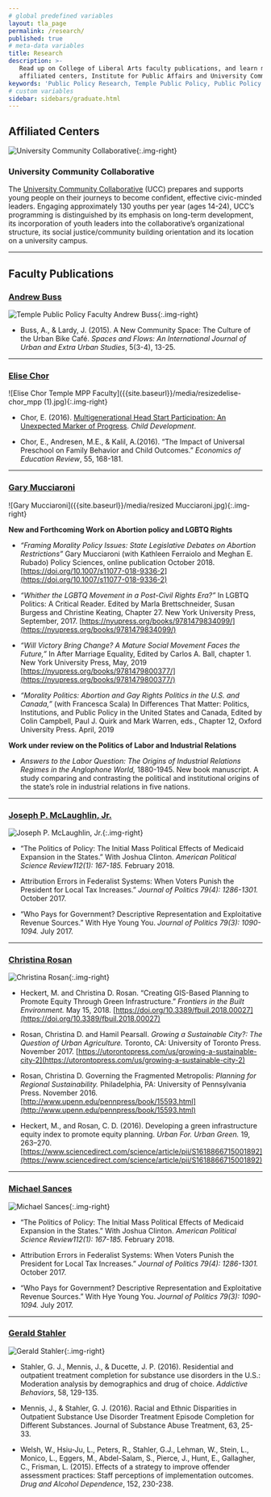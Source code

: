 ```yaml
---
# global predefined variables
layout: tla_page
permalink: /research/
published: true
# meta-data variables
title: Research
description: >-
   Read up on College of Liberal Arts faculty publications, and learn more about Temple University’s 
   affiliated centers, Institute for Public Affairs and University Community Collaborative.
keywords: 'Public Policy Research, Temple Public Policy, Public Policy Research'
# custom variables
sidebar: sidebars/graduate.html
---
```

## Affiliated Centers

![University Community Collaborative]({{site.baseurl}}/media/resized2UCC-youth-programming.jpg){:.img-right}
### University Community Collaborative
The [University Community Collaborative](http://uccollab.org/) (UCC) prepares and supports young people on their journeys to become confident, effective civic-minded leaders. Engaging approximately 130 youths per year (ages 14-24), UCC’s programming is distinguished by its emphasis on long-term development, its incorporation of youth leaders into the collaborative’s organizational structure, its social justice/community building orientation and its location on a university campus.

___

## Faculty Publications

### [Andrew Buss](http://andrewbuss.cgpublisher.com/) <br>
![Temple Public Policy Faculty Andrew Buss]({{site.baseurl}}/media/andrew-buss-mpp.jpg){:.img-right}

- Buss, A., & Lardy, J. (2015). A New Community Space: The Culture of the Urban Bike Café. _Spaces and Flows: An International Journal of Urban and Extra Urban Studies_, 5(3-4), 13-25.

___

### [Elise Chor](https://liberalarts.temple.edu/academics/faculty/chor-elise)
![Elise Chor Temple MPP Faculty]({{site.baseurl}}/media/resizedelise-chor_mpp (1).jpg){:.img-right}

- Chor, E. (2016). [Multigenerational Head Start Participation: An Unexpected Marker of Progress](http://onlinelibrary.wiley.com/doi/10.1111/cdev.12673/abstract).
  _Child Development_.

- Chor, E., Andresen, M.E., & Kalil, A.(2016). “The Impact of Universal Preschool on Family Behavior and Child Outcomes.” _Economics of Education Review_, 55, 168-181.

___

### [Gary Mucciaroni](https://liberalarts.temple.edu/academics/faculty/mucciaroni-gary)
![Gary Mucciaroni]({{site.baseurl}}/media/resized Mucciaroni.jpg){:.img-right}

**New and Forthcoming Work on Abortion policy and LGBTQ Rights**<br>
- _“Framing Morality Policy Issues: State Legislative Debates on Abortion Restrictions”_ Gary Mucciaroni (with Kathleen Ferraiolo and Meghan E. Rubado) Policy Sciences, online publication October 2018. [https://doi.org/10.1007/s11077-018-9336-2](https://doi.org/10.1007/s11077-018-9336-2)

- _“Whither the LGBTQ Movement in a Post-Civil Rights Era?”_ In LGBTQ Politics: A Critical Reader. Edited by Marla Brettschneider, Susan Burgess and Christine Keating, Chapter 27. New York University Press, September, 2017. [https://nyupress.org/books/9781479834099/](https://nyupress.org/books/9781479834099/)

- _“Will Victory Bring Change? A Mature Social Movement Faces the Future,”_ In After Marriage Equality, Edited by Carlos A. Ball, chapter 1. New York University Press, May, 2019 [https://nyupress.org/books/9781479800377/](https://nyupress.org/books/9781479800377/)

- _“Morality Politics: Abortion and Gay Rights Politics in the U.S. and Canada,”_ (with Francesca Scala) In Differences That Matter: Politics, Institutions, and Public Policy in the United States and Canada, Edited by Colin Campbell, Paul J. Quirk and Mark Warren, eds., Chapter 12, Oxford University Press. April, 2019<br>

**Work under review on the Politics of Labor and Industrial Relations**<br>
- _Answers to the Labor Question: The Origins of Industrial Relations Regimes in the Anglophone World,_ 1880-1945. New book manuscript. A study comparing and contrasting the political and institutional origins of the state’s role in industrial relations in five nations.

___

### [Joseph P. McLaughlin, Jr.](https://liberalarts.temple.edu/academics/faculty/mclaughlin-jr-joseph-p)
![Joseph P. McLaughlin, Jr.]({{site.baseurl}}/media/McLaughlin-th.jpeg){:.img-right}

- “The Politics of Policy: The Initial Mass Political Effects of Medicaid Expansion in the States.” With Joshua Clinton. _American Political Science Review112(1): 167-185._ February 2018. 

- Attribution Errors in Federalist Systems: When Voters Punish the President for Local Tax Increases.” _Journal of Politics 79(4): 1286-1301._ October 2017.

- “Who Pays for Government? Descriptive Representation and Exploitative Revenue Sources.” With Hye Young You. _Journal of Politics 79(3): 1090-1094._ July 2017.

___

### [Christina Rosan](https://liberalarts.temple.edu/academics/faculty/rosan-christina)
![Christina Rosan]({{site.baseurl}}/media/christina-rosan.jpg){:.img-right}

- Heckert, M. and Christina D. Rosan. “Creating GIS-Based Planning to Promote Equity Through Green Infrastructure.” _Frontiers in the Built Environment._ May 15, 2018. [https://doi.org/10.3389/fbuil.2018.00027](https://doi.org/10.3389/fbuil.2018.00027)

- Rosan, Christina D. and Hamil Pearsall. _Growing a Sustainable City?: The Question of Urban Agriculture._ Toronto, CA: University of Toronto Press. November 2017. [https://utorontopress.com/us/growing-a-sustainable-city-2](https://utorontopress.com/us/growing-a-sustainable-city-2)

- Rosan, Christina D. Governing the Fragmented Metropolis: _Planning for Regional Sustainability._ Philadelphia, PA: University of Pennsylvania Press. November 2016. [http://www.upenn.edu/pennpress/book/15593.html](http://www.upenn.edu/pennpress/book/15593.html)

- Heckert, M., and Rosan, C. D. (2016). Developing a green infrastructure equity index to promote equity planning. _Urban For. Urban Green._ 19, 263–270. [https://www.sciencedirect.com/science/article/pii/S1618866715001892](https://www.sciencedirect.com/science/article/pii/S1618866715001892)

___

### [Michael Sances](https://liberalarts.temple.edu/academics/faculty/sances-michael)
![Michael Sances]({{site.baseurl}}/media/michaelsances.jpg){:.img-right}

- “The Politics of Policy: The Initial Mass Political Effects of Medicaid Expansion in the States.” With Joshua Clinton. _American Political Science Review112(1): 167-185._ February 2018. 

- Attribution Errors in Federalist Systems: When Voters Punish the President for Local Tax Increases.” _Journal of Politics 79(4): 1286-1301._ October 2017.

- “Who Pays for Government? Descriptive Representation and Exploitative Revenue Sources.” With Hye Young You. _Journal of Politics 79(3): 1090-1094._ July 2017.

___

### [Gerald Stahler](https://liberalarts.temple.edu/academics/faculty/stahler-gerald)
![Gerald Stahler]({{site.baseurl}}/media/gerald-stahler-mpp.jpg){:.img-right}

- Stahler, G. J., Mennis, J., & Ducette, J. P. (2016). Residential and outpatient treatment completion for substance use disorders in the U.S.: Moderation analysis by demographics and drug of choice. _Addictive Behaviors_, 58, 129-135.

- Mennis, J., & Stahler, G. J. (2016). Racial and Ethnic Disparities in Outpatient Substance Use Disorder Treatment Episode Completion for Different Substances. Journal of Substance Abuse Treatment, 63, 25-33.

- Welsh, W., Hsiu-Ju, L., Peters, R., Stahler, G.J., Lehman, W., Stein, L., Monico, L., Eggers, M., Abdel-Salam, S., Pierce, J., Hunt, E., Gallagher, C., Frisman, L. (2015). Effects of a strategy to improve offender assessment practices: Staff perceptions of implementation outcomes. _Drug and Alcohol Dependence_, 152, 230-238.
